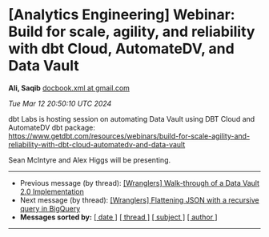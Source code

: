 









[Analytics Engineering] Webinar: Build for scale, agility, and reliability with dbt Cloud, AutomateDV, and Data Vault
=====================================================================================================================


**Ali, Saqib**
[docbook.xml at gmail.com](mailto:wranglers%40analyticsengineering.net?Subject=Re%3A%20%5BWranglers%5D%20Webinar%3A%20Build%20for%20scale%2C%20agility%2C%0A%20and%20reliability%20with%20dbt%20Cloud%2C%20AutomateDV%2C%20and%20Data%20Vault&In-Reply-To=%3CCABDm0O_9uyYuTocYkD2SmBMFnFyE%3DvZa9JiYc4OcEKB17EfwpQ%40mail.gmail.com%3E "[Wranglers] Webinar: Build for scale, agility, and reliability with dbt Cloud, AutomateDV, and Data Vault")   

*Tue Mar 12 20:50:10 UTC 2024*  

dbt Labs is hosting session on automating Data Vault using DBT Cloud and
AutomateDV dbt package:
<https://www.getdbt.com/resources/webinars/build-for-scale-agility-and-reliability-with-dbt-cloud-automatedv-and-data-vault>

Sean McIntyre and Alex Higgs will be presenting.
  
  




---


* Previous message (by thread): [[Wranglers] Walk-through of a Data Vault 2.0 Implementation](000013.html)
* Next message (by thread): [[Wranglers] Flattening JSON with a recursive query in BigQuery](000015.html)
* **Messages sorted by:**
[[ date ]](date.html#14)
[[ thread ]](thread.html#14)
[[ subject ]](subject.html#14)
[[ author ]](author.html#14)




---


  




